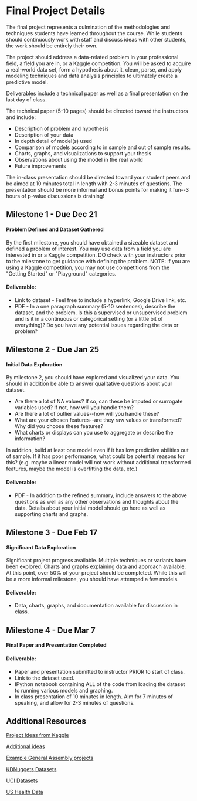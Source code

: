 # Final Project Details
The final project represents a culmination of the methodologies and techniques students have learned throughout the course. While students should continuously work with staff and discuss ideas with other students, the work should be entirely their own.

The project should address a data-related problem in your professional field, a field you are in, or a Kaggle competition. You will be asked to acquire a real-world data set, form a hypothesis about it, clean, parse, and apply modeling techniques and data analysis principles to ultimately create a predictive model.

Deliverables include a technical paper as well as a final presentation on the last day of class.  

The technical paper (5-10 pages) should be directed toward the instructors and include:
* Description of problem and hypothesis
* Description of your data
* In depth detail of model(s) used
* Comparison of models according to in sample and out of sample results. 
* Charts, graphs, and visualizations to support your thesis
* Observations about using the model in the real world
* Future improvements


The in-class presentation should be directed toward your student peers and be aimed at 10 minutes total in length with 2-3 minutes of questions. The presentation should be more informal and bonus points for making it fun--3 hours of p-value discussions is draining!


## Milestone 1 - Due Dec 21
#### Problem Defined and Dataset Gathered
By the first milestone, you should have obtained a sizeable dataset and defined a problem of interest. You may use data from a field you are interested in or a Kaggle competition. DO check with your instructors prior to the milestone to get guidance with defining the problem.  NOTE: If you are using a Kaggle competition, you may not use competitions from the "Getting Started" or "Playground" categories.

#### Deliverable:
* Link to dataset - Feel free to include a hyperlink, Google Drive link, etc.
* PDF - In a one paragraph summary (5-10 sentences), describe the dataset, and the problem. Is this a supervised or unsupervised problem and is it in a continuous or categorical setting (or a little bit of everything)? Do you have any potential issues regarding the data or problem?


## Milestone 2 - Due Jan 25
#### Initial Data Exploration
By milestone 2, you should have explored and visualized your data. You should in addition be able to answer qualitative questions about your dataset. 
* Are there a lot of NA values? If so, can these be imputed or surrogate variables used? If not, how will you handle them? 
* Are there a lot of outlier values--how will you handle these? 
* What are your chosen features--are they raw values or transformed? Why did you choose these features? 
* What charts or displays can you use to aggregate or describe the information? 

In addition, build at least one model even if it has low predictive abilities out of sample. If it has poor performance, what could be potential reasons for this? (e.g. maybe a linear model will not work without additional transformed features, maybe the model is overfitting the data, etc.)

#### Deliverable:
* PDF - In addition to the refined summary, include answers to the above questions as well as any other observations and thoughts about the data. Details about your initial model should go here as well as supporting charts and graphs. 


## Milestone 3 - Due Feb 17
#### Significant Data Exploration

Significant project progress available. Multiple techniques or variants have been explored. Charts and graphs explaining data and approach available. At this point, over 50% of your project should be completed. While this will be a more informal milestone, you should have attemped a few models.

#### Deliverable:
* Data, charts, graphs, and documentation available for discussion in class. 


## Milestone 4 - Due Mar 7
#### Final Paper and Presentation Completed

#### Deliverable:
* Paper and presentation submitted to instructor PRIOR to start of class.
* Link to the dataset used.
* IPython notebook containing ALL of the code from loading the dataset to running various models and graphing. 
* In class presentation of 10 minutes in length. Aim for 7 minutes of speaking, and allow for 2-3 minutes of questions.


## Additional Resources
[Project Ideas from Kaggle](https://www.kaggle.com/competitions)

[Additional ideas](https://www.quora.com/Data-Science/What-are-some-good-toy-problems-in-data-science)

[Example General Assembly projects](https://gallery.generalassemb.ly/DS)

[KDNuggets Datasets](http://www.kdnuggets.com/datasets/index.html)

[UCI Datasets](https://archive.ics.uci.edu/ml/datasets.html)

[US Health Data](http://http://www.healthdata.gov/)


